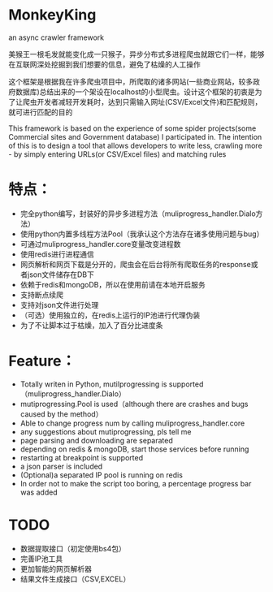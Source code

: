 # MonkeyKing
an async crawler framework

美猴王一根毛发就能变化成一只猴子，异步分布式多进程爬虫就跟它们一样，能够在互联网深处挖掘到我们想要的信息，避免了枯燥的人工操作

这个框架是根据我在许多爬虫项目中，所爬取的诸多网站(一些商业网站，较多政府数据库)总结出来的一个架设在localhost的小型爬虫。设计这个框架的初衷是为了让爬虫开发者减轻开发耗时，达到只需输入网址(CSV/Excel文件)和匹配规则，就可进行匹配的目的

This framework is based on the experience of some spider projects(some Commercial sites and Government database) I participated in. The intention of this is to design a tool that allows developers to write less, crawling more - by simply entering URLs(or CSV/Excel files) and matching rules


# 特点：

* 完全python编写，封装好的异步多进程方法（muliprogress_handler.Dialo方法）
 * 使用python内置多线程方法Pool（我承认这个方法存在诸多使用问题与bug）
 * 可通过muliprogress_handler.core变量改变进程数
 * 使用redis进行进程通信
* 网页解析和网页下载是分开的，爬虫会在后台将所有爬取任务的response或者json文件储存在DB下
* 依赖于redis和mongoDB，所以在使用前请在本地开启服务
* 支持断点续爬
* 支持对json文件进行处理
* （可选）使用独立的，在redis上运行的IP池进行代理伪装
* 为了不让脚本过于枯燥，加入了百分比进度条

# Feature：
* Totally writen in Python, mutilprogressing is supported（muliprogress_handler.Dialo）
 * mutiprogressing.Pool is used（although there are crashes and bugs caused by the method）
 * Able to change progress num by calling muliprogress_handler.core
 * any suggestions about mutiprogressing, pls tell me
* page parsing and downloading are separated
* depending on redis & mongoDB, start those services before running
* restarting at breakpoint is supported
* a json parser is included
* (Optional)a separated IP pool is running on redis
* In order not to make the script too boring, a percentage progress bar was added

# TODO
* 数据提取接口（初定使用bs4包）
* 完善IP池工具
* 更加智能的网页解析器
* 结果文件生成接口（CSV,EXCEL）
